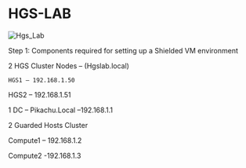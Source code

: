 # HGS-LAB
![Hgs_Lab](https://user-images.githubusercontent.com/71546848/179957263-bdd98fe3-feaa-44bd-afea-f63aabcaffd1.jpg)

Step 1: Components required for setting up a Shielded VM environment

2 HGS Cluster Nodes – 	(Hgslab.local)

    HGS1 – 192.168.1.50

HGS2 – 192.168.1.51

1 DC – Pikachu.Local –192.168.1.1

2 Guarded Hosts Cluster

Compute1 – 192.168.1.2

Compute2 -192.168.1.3
